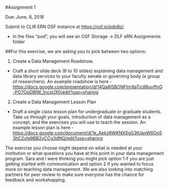 #Assignment 1

Due: June, 8, 2016

Submit to CLIR ERN OSF instance at https://osf.io/pdn8z/ 
  * In the files “pod”, you will see an OSF Storage -> DLF eRN Assignments folder

##For this exercise, we are asking you to pick between two options:

1. Create a Data Management Roadshow.
  * Craft a short slide deck (6 to 10 slides) explaining data management and data library services to your faculty senate or governing body (a group of researchers). An example roadshow is here - https://docs.google.com/presentation/d/14Qa8l5BONFtmXaTic88uvffnG-PO7OpDBIW_1ncxUX0/edit?usp=sharing

2. Create a Data Management Lesson Plan
  * Draft a single class lesson plan for undergraduate or graduate students. Take us through your goals, introduction of data management as a concept, and the exercises you will use to teach the session. An example lesson plan is here - https://docs.google.com/document/d/1e_Aekz8WKNXSgG3tUanW6Oo53hC2vIg9BB2yCCg3dNQ/edit?usp=sharing

The exercise you choose might depend on what is needed at your institution or what questions you have at this point in your data management program. Sara and I were thinking you might pick option 1 if you are just getting started with communication and option 2 if you wanted to focus more on teaching data management. We are also looking into matching partners for peer review to make sure everyone has the chance for feedback and workshopping.

